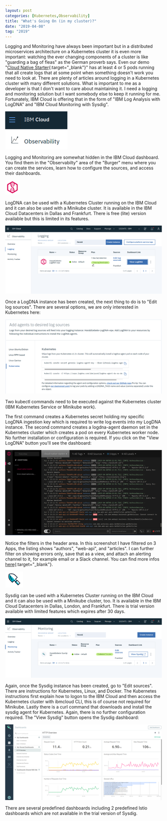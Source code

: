 ```yaml
---
layout: post
categories: [Kubernetes,Observability]
title: "What's Going On (in my cluster)?"
date: "2019-04-08"
tag: "2019"
---
```


Logging and Monitoring have always been important but in a distributed microservices architecture on a Kubernetes cluster it is even more important: watching the ever changing components of a cluster is like "guarding a bag of fleas" as the German proverb says. Even our demo "[Cloud Native Starter](https://github.com/nheidloff/cloud-native-starter){:target="_blank"}" has at least 4 or 5 pods running that all create logs that at some point when something doesn't work you need to look at. There are plenty of articles around logging in a Kubernetes cluster with many different solutions. What is important to me as a developer is that I don't want to care about maintaining it. I need a logging and monitoring solution but I want somebody else to keep it running for me. Fortunately, IBM Cloud is offering that in the form of "IBM Log Analysis with LogDNA" and "IBM Cloud Monitoring with Sysdig".

![](/images/2019/04/selection_404.png)

Logging and Monitoring are somewhat hidden in the IBM Cloud dashboard. You find them in the "Observabilty" area of the "Burger" menu where you can create the services, learn how to configure the sources, and access their dashboards.

![](/images/2019/04/selection_403.png)

LogDNA can be used with a Kubernetes Cluster running on the IBM Cloud and it can also be used with a Minikube cluster. It is available in the IBM Cloud Datacenters in Dallas and Frankfurt. There is free (lite) version available but this is limited in its features.

![](/images/2019/04/selection_397.png)

Once a LogDNA instance has been created, the next thing to do is to "Edit log sources". There are several options, we are only interested in Kubernetes here:

![](/images/2019/04/selection_398.png)

Two kubectl commands need to be executed against the Kubernetes cluster (IBM Kubernetes Service or Minikube work).

The first command creates a Kubernetes secret holding my specific LogDNA ingestion key which is required to write log events into my LogDNA instance. The second command creates a logdna-agent daemon set in the Kubernetes cluster which creates a pod on every Kubernetes worker node. No further installation or configuration is required. If you click on the "View LogDNA" button you'll see the dashboard:

![](/images/2019/04/selection_394.png)

Notice the filters in the header area. In this screenshot I have filtered on 3 Apps, the listing shows "authors", "web-api", and "articles". I can further filter on showing errors only, save that as a view, and attach an alerting channel to it, for example email or a Slack channel. You can find more infos [here](https://cloud.ibm.com/docs/services/Log-Analysis-with-LogDNA){:target="_blank"}.

![](/images/2019/04/selection_402.png)

Sysdig can be used with a Kubernetes Cluster running on the IBM Cloud and it can also be used with a Minikube cluster, too. It is available in the IBM Cloud Datacenters in Dallas, London, and Frankfurt. There is trial version available with limited features which expires after 30 days.

![](/images/2019/04/selection_399.png)

Again, once the Sysdig instance has been created, go to "Edit sources". There are instructions for Kubernetes, Linux, and Docker. The Kubernetes instructions first explain how to logon to the IBM Cloud and then access the Kubernetes cluster with ibmcloud CLI, this is of course not required for Minikube. Lastly there is a curl command that downloads and install the sysdig agent for Kubernetes. Again, there is no further configuration required. The "View Sysdig" button opens the Sysdig dashboard:

![](/images/2019/04/selection_401.png)

There are several predefined dashboards including 2 predefined Istio dashboards which are not available in the trial version of Sysdig.
